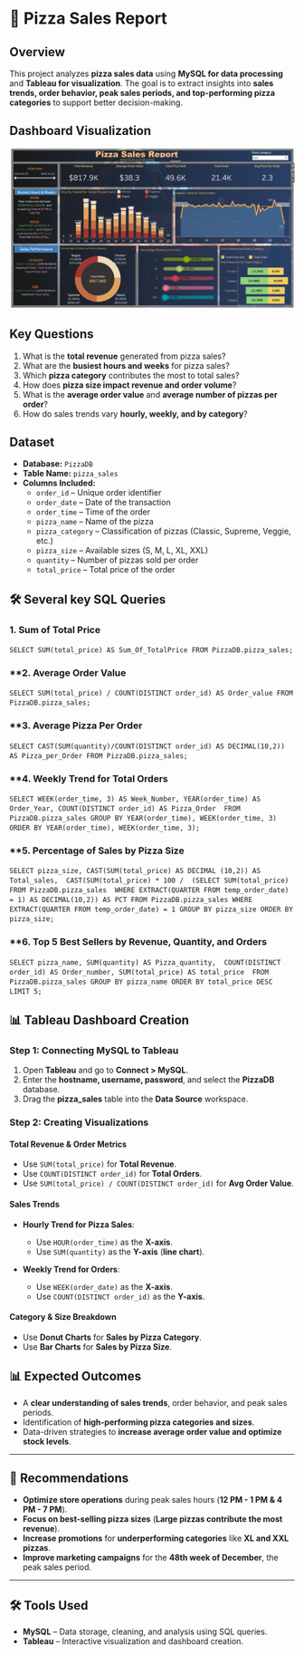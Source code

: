 # 🍕 Pizza Sales Report  


## Overview  
This project analyzes **pizza sales data** using **MySQL for data processing** and **Tableau for visualization**. The goal is to extract insights into **sales trends, order behavior, peak sales periods, and top-performing pizza categories** to support better decision-making.

## Dashboard Visualization  
![Pizza Sales Dashboard](pizza_sales.png)  

## Key Questions  
1. What is the **total revenue** generated from pizza sales?  
2. What are the **busiest hours and weeks** for pizza sales?  
3. Which **pizza category** contributes the most to total sales?  
4. How does **pizza size impact revenue and order volume**?  
5. What is the **average order value** and **average number of pizzas per order**?  
6. How do sales trends vary **hourly, weekly, and by category**?  

## Dataset  
- **Database:** `PizzaDB`  
- **Table Name:** `pizza_sales`  
- **Columns Included:**  
  - `order_id` – Unique order identifier  
  - `order_date` – Date of the transaction  
  - `order_time` – Time of the order  
  - `pizza_name` – Name of the pizza  
  - `pizza_category` – Classification of pizzas (Classic, Supreme, Veggie, etc.)  
  - `pizza_size` – Available sizes (S, M, L, XL, XXL)  
  - `quantity` – Number of pizzas sold per order  
  - `total_price` – Total price of the order  

## 🛠 Several key SQL Queries  

### **1. Sum of Total Price**  

`SELECT SUM(total_price) AS Sum_Of_TotalPrice FROM PizzaDB.pizza_sales;`

### **2. Average Order Value
`SELECT SUM(total_price) / COUNT(DISTINCT order_id) AS Order_value FROM PizzaDB.pizza_sales;`

### **3. Average Pizza Per Order
`SELECT CAST(SUM(quantity)/COUNT(DISTINCT order_id) AS DECIMAL(10,2)) AS Pizza_per_Order FROM PizzaDB.pizza_sales;`

### **4. Weekly Trend for Total Orders
`SELECT WEEK(order_time, 3) AS Week_Number, YEAR(order_time) AS Order_Year,
       COUNT(DISTINCT order_id) AS Pizza_Order 
FROM PizzaDB.pizza_sales
GROUP BY YEAR(order_time), WEEK(order_time, 3)
ORDER BY YEAR(order_time), WEEK(order_time, 3);`


### **5. Percentage of Sales by Pizza Size

`SELECT pizza_size, CAST(SUM(total_price) AS DECIMAL (10,2)) AS Total_sales, 
       CAST(SUM(total_price) * 100 / 
       (SELECT SUM(total_price) FROM PizzaDB.pizza_sales 
        WHERE EXTRACT(QUARTER FROM temp_order_date) = 1) AS DECIMAL(10,2)) AS PCT
FROM PizzaDB.pizza_sales
WHERE EXTRACT(QUARTER FROM temp_order_date) = 1
GROUP BY pizza_size
ORDER BY pizza_size;`

### **6. Top 5 Best Sellers by Revenue, Quantity, and Orders
`SELECT pizza_name, SUM(quantity) AS Pizza_quantity, 
       COUNT(DISTINCT order_id) AS Order_number, SUM(total_price) AS total_price 
FROM PizzaDB.pizza_sales
GROUP BY pizza_name
ORDER BY total_price DESC 
LIMIT 5;`







 ## 📊 Tableau Dashboard Creation  

### **Step 1: Connecting MySQL to Tableau**  
1. Open **Tableau** and go to **Connect > MySQL**.  
2. Enter the **hostname, username, password**, and select the **PizzaDB** database.  
3. Drag the **pizza_sales** table into the **Data Source** workspace.  

### **Step 2: Creating Visualizations**  

#### **Total Revenue & Order Metrics**  
- Use `SUM(total_price)` for **Total Revenue**.  
- Use `COUNT(DISTINCT order_id)` for **Total Orders**.  
- Use `SUM(total_price) / COUNT(DISTINCT order_id)` for **Avg Order Value**.  

#### **Sales Trends**  
- **Hourly Trend for Pizza Sales**:  
  - Use `HOUR(order_time)` as the **X-axis**.  
  - Use `SUM(quantity)` as the **Y-axis** (**line chart**).  

- **Weekly Trend for Orders**:  
  - Use `WEEK(order_date)` as the **X-axis**.  
  - Use `COUNT(DISTINCT order_id)` as the **Y-axis**.  

#### **Category & Size Breakdown**  
- Use **Donut Charts** for **Sales by Pizza Category**.  
- Use **Bar Charts** for **Sales by Pizza Size**.  

## 📊 Expected Outcomes  

- A **clear understanding of sales trends**, order behavior, and peak sales periods.  
- Identification of **high-performing pizza categories and sizes**.  
- Data-driven strategies to **increase average order value and optimize stock levels**.  

---

## 🔹 Recommendations  

- **Optimize store operations** during peak sales hours (**12 PM - 1 PM & 4 PM - 7 PM**).  
- **Focus on best-selling pizza sizes** (**Large pizzas contribute the most revenue**).  
- **Increase promotions** for **underperforming categories** like **XL and XXL pizzas**.  
- **Improve marketing campaigns** for the **48th week of December**, the peak sales period.  

---

## 🛠 Tools Used  

- **MySQL** – Data storage, cleaning, and analysis using SQL queries.  
- **Tableau** – Interactive visualization and dashboard creation.  
